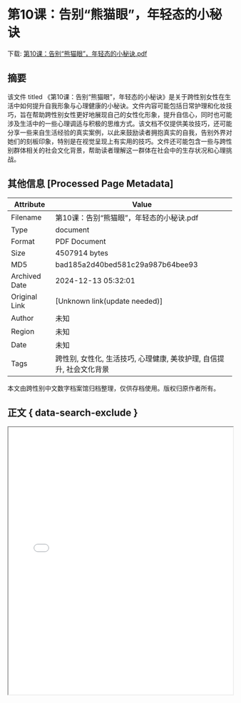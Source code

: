 # 第10课：告别“熊猫眼”，年轻态的小秘诀

<!-- tcd_download_link -->
下载: [第10课：告别“熊猫眼”，年轻态的小秘诀.pdf](第10课：告别“熊猫眼”，年轻态的小秘诀.pdf)
<!-- tcd_download_link_end -->

## 摘要

<!-- tcd_abstract -->
该文件 titled 《第10课：告别“熊猫眼”，年轻态的小秘诀》是关于跨性别女性在生活中如何提升自我形象与心理健康的小秘诀。文件内容可能包括日常护理和化妆技巧，旨在帮助跨性别女性更好地展现自己的女性化形象，提升自信心，同时也可能涉及生活中的一些心理调适与积极的思维方式。该文档不仅提供美妆技巧，还可能分享一些来自生活经验的真实案例，以此来鼓励读者拥抱真实的自我，告别外界对她们的刻板印象，特别是在视觉呈现上有实用的技巧。文件还可能包含一些与跨性别群体相关的社会文化背景，帮助读者理解这一群体在社会中的生存状况和心理挑战。

<!-- tcd_abstract_end -->

## 其他信息 [Processed Page Metadata]

| Attribute       | Value                                  |
|-----------------|----------------------------------------|
| Filename        | 第10课：告别“熊猫眼”，年轻态的小秘诀.pdf                             |
| Type            | document                                 |
| Format          | PDF Document                               |
| Size            | 4507914 bytes                           |
| MD5             | bad185a2d40bed581c29a987b64bee93                                  |
| Archived Date   | 2024-12-13 05:32:01                             |
| Original Link   | [Unknown link(update needed)]                         |
| Author          | 未知                               |
| Region          | 未知                               |
| Date            | 未知                                 |
| Tags            | 跨性别, 女性化, 生活技巧, 心理健康, 美妆护理, 自信提升, 社会文化背景                                 |

本文由跨性别中文数字档案馆归档整理，仅供存档使用。版权归原作者所有。


## 正文 { data-search-exclude }

<!-- tcd_main_text -->
<iframe src="../第10课：告别“熊猫眼”，年轻态的小秘诀.pdf" width="100%" height="600px">
    <p>无法显示PDF，请下载查看。</p>
</iframe>
<!-- tcd_main_text_end -->

